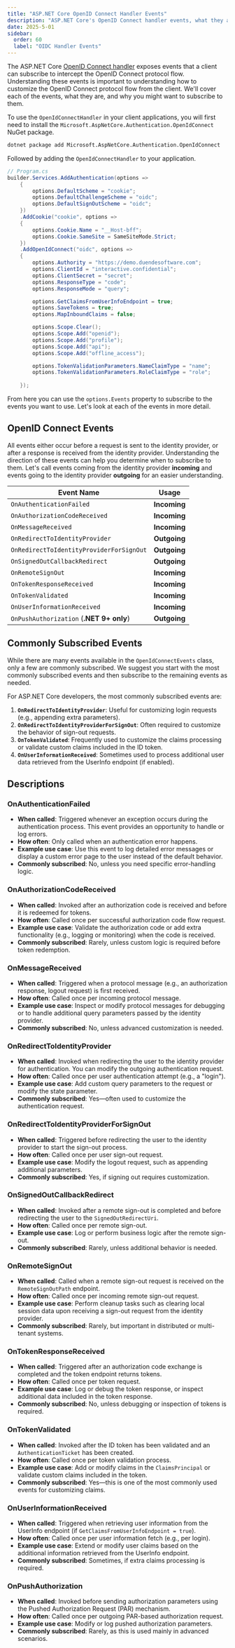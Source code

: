 ```yaml
---
title: "ASP.NET Core OpenID Connect Handler Events"
description: "ASP.NET Core's OpenID Connect handler events, what they are, and why you might want to use them."
date: 2025-5-01
sidebar:
  order: 60
  label: "OIDC Handler Events"
---
```


The ASP.NET Core [OpenID Connect handler][handler] exposes events that a client can subscribe to intercept the OpenID
Connect protocol flow. Understanding these events is important to understanding how to customize the OpenID Connect
protocol flow from the client. We'll cover each of the events, what they are, and why you might want to subscribe to
them.

To use the `OpenIdConnectHandler` in your client applications, you will first need to install the
`Microsoft.AspNetCore.Authentication.OpenIdConnect` NuGet package.

```bash
dotnet package add Microsoft.AspNetCore.Authentication.OpenIdConnect
```

Followed by adding the `OpenIdConnectHandler` to your application.

```csharp
// Program.cs
builder.Services.AddAuthentication(options =>
    {
        options.DefaultScheme = "cookie";
        options.DefaultChallengeScheme = "oidc";
        options.DefaultSignOutScheme = "oidc";
    })
    .AddCookie("cookie", options =>
    {
        options.Cookie.Name = "__Host-bff";
        options.Cookie.SameSite = SameSiteMode.Strict;
    })
    .AddOpenIdConnect("oidc", options =>
    {
        options.Authority = "https://demo.duendesoftware.com";
        options.ClientId = "interactive.confidential";
        options.ClientSecret = "secret";
        options.ResponseType = "code";
        options.ResponseMode = "query";

        options.GetClaimsFromUserInfoEndpoint = true;
        options.SaveTokens = true;
        options.MapInboundClaims = false;

        options.Scope.Clear();
        options.Scope.Add("openid");
        options.Scope.Add("profile");
        options.Scope.Add("api");
        options.Scope.Add("offline_access");

        options.TokenValidationParameters.NameClaimType = "name";
        options.TokenValidationParameters.RoleClaimType = "role";
        
    });
```

From here you can use the `options.Events` property to subscribe to the events you want to use. Let's look at each of the events in more detail.

## OpenID Connect Events

All events either occur before a request is sent to the identity provider, or after a response is received from the
identity provider. Understanding the direction of these events can help you determine when to subscribe to them. Let's call events coming from the identity provider **incoming** and events going to the identity provider **outgoing** for an easier understanding.

| **Event Name**                           | **Usage**    |
|------------------------------------------|--------------|
| `OnAuthenticationFailed`                 | **Incoming** |
| `OnAuthorizationCodeReceived`            | **Incoming** |
| `OnMessageReceived`                      | **Incoming** |
| `OnRedirectToIdentityProvider`           | **Outgoing** |
| `OnRedirectToIdentityProviderForSignOut` | **Outgoing** |
| `OnSignedOutCallbackRedirect`            | **Outgoing** |
| `OnRemoteSignOut`                        | **Incoming** |
| `OnTokenResponseReceived`                | **Incoming** |
| `OnTokenValidated`                       | **Incoming** |
| `OnUserInformationReceived`              | **Incoming** |
| `OnPushAuthorization` (**.NET 9+ only**) | **Outgoing** |

## Commonly Subscribed Events

While there are many events available in the `OpenIdConnectEvents` class, only a few are commonly subscribed. We suggest you start with the most commonly subscribed events and then subscribe to the remaining events as needed.

For ASP.NET Core developers, the most commonly subscribed events are:

1. **`OnRedirectToIdentityProvider`**: Useful for customizing login requests (e.g., appending extra parameters).
2. **`OnRedirectToIdentityProviderForSignOut`**: Often required to customize the behavior of sign-out requests.
3. **`OnTokenValidated`**: Frequently used to customize the claims processing or validate custom claims included in the
   ID token.
4. **`OnUserInformationReceived`**: Sometimes used to process additional user data retrieved from the UserInfo
   endpoint (if enabled).

## Descriptions

### OnAuthenticationFailed

- **When called**: Triggered whenever an exception occurs during the authentication process. This event provides an
  opportunity to handle or log errors.
- **How often**: Only called when an authentication error happens.
- **Example use case**: Use this event to log detailed error messages or display a custom error page to the user instead
  of the default behavior.
- **Commonly subscribed**: No, unless you need specific error-handling logic.

### OnAuthorizationCodeReceived

- **When called**: Invoked after an authorization code is received and before it is redeemed for tokens.
- **How often**: Called once per successful authorization code flow request.
- **Example use case**: Validate the authorization code or add extra functionality (e.g., logging or monitoring) when
  the code is received.
- **Commonly subscribed**: Rarely, unless custom logic is required before token redemption.

### OnMessageReceived

- **When called**: Triggered when a protocol message (e.g., an authorization response, logout request) is first
  received.
- **How often**: Called once per incoming protocol message.
- **Example use case**: Inspect or modify protocol messages for debugging or to handle additional query parameters
  passed by the identity provider.
- **Commonly subscribed**: No, unless advanced customization is needed.

### OnRedirectToIdentityProvider

- **When called**: Invoked when redirecting the user to the identity provider for authentication. You can modify the
  outgoing authentication request.
- **How often**: Called once per user authentication attempt (e.g., a "login").
- **Example use case**: Add custom query parameters to the request or modify the state parameter.
- **Commonly subscribed**: Yes—often used to customize the authentication request.

### OnRedirectToIdentityProviderForSignOut

- **When called**: Triggered before redirecting the user to the identity provider to start the sign-out process.
- **How often**: Called once per user sign-out request.
- **Example use case**: Modify the logout request, such as appending additional parameters.
- **Commonly subscribed**: Yes, if signing out requires customization.

### OnSignedOutCallbackRedirect

- **When called**: Invoked after a remote sign-out is completed and before redirecting the user to the
  `SignedOutRedirectUri`.
- **How often**: Called once per remote sign-out.
- **Example use case**: Log or perform business logic after the remote sign-out.
- **Commonly subscribed**: Rarely, unless additional behavior is needed.

### OnRemoteSignOut

- **When called**: Called when a remote sign-out request is received on the `RemoteSignOutPath` endpoint.
- **How often**: Called once per incoming remote sign-out request.
- **Example use case**: Perform cleanup tasks such as clearing local session data upon receiving a sign-out request from
  the identity provider.
- **Commonly subscribed**: Rarely, but important in distributed or multi-tenant systems.

### OnTokenResponseReceived

- **When called**: Triggered after an authorization code exchange is completed and the token endpoint returns tokens.
- **How often**: Called once per token request.
- **Example use case**: Log or debug the token response, or inspect additional data included in the token response.
- **Commonly subscribed**: No, unless debugging or inspection of tokens is required.

### OnTokenValidated

- **When called**: Invoked after the ID token has been validated and an `AuthenticationTicket` has been created.
- **How often**: Called once per token validation process.
- **Example use case**: Add or modify claims in the `ClaimsPrincipal` or validate custom claims included in the token.
- **Commonly subscribed**: Yes—this is one of the most commonly used events for customizing claims.

### OnUserInformationReceived

- **When called**: Triggered when retrieving user information from the UserInfo endpoint (if
  `GetClaimsFromUserInfoEndpoint = true`).
- **How often**: Called once per user information fetch (e.g., per login).
- **Example use case**: Extend or modify user claims based on the additional information retrieved from the UserInfo
  endpoint.
- **Commonly subscribed**: Sometimes, if extra claims processing is required.

### OnPushAuthorization

- **When called**: Invoked before sending authorization parameters using the Pushed Authorization Request (PAR)
  mechanism.
- **How often**: Called once per outgoing PAR-based authorization request.
- **Example use case**: Modify or log pushed authorization parameters.
- **Commonly subscribed**: Rarely, as this is used mainly in advanced scenarios.

[handler]: https://learn.microsoft.com/en-us/dotnet/api/microsoft.aspnetcore.authentication.openidconnect.openidconnecthandler?view=aspnetcore-9.0